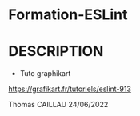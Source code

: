# Formation-ESLint

# DESCRIPTION
- Tuto graphikart

https://grafikart.fr/tutoriels/eslint-913

Thomas CAILLAU
24/06/2022
